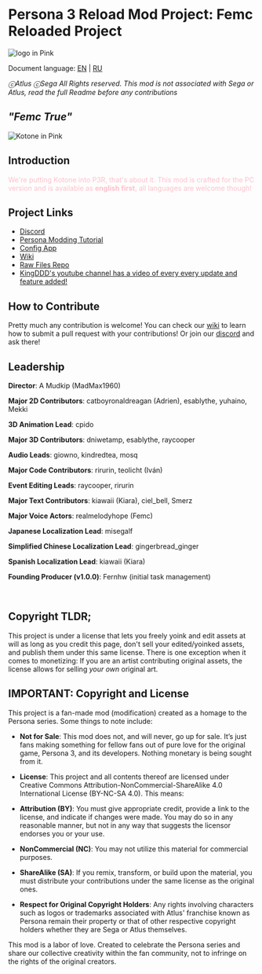 # Persona 3 Reload Mod Project: Femc Reloaded Project

![logo in Pink](img/readmelogo.png)

Document language: [EN](README.md) | [RU](README.ru.md)

_ⓒAtlus ⓒSega All Rights reserved. This mod is not associated with Sega or Atlus, read the full Readme before any contributions_

## _"Femc True"_
![Kotone in Pink](img/readmeimg.png)

## Introduction
<foo style="color:pink;">We're putting Kotone into P3R, that's about it. This mod is crafted for the PC version and is available as **english first**, all languages are welcome though!</foo>

## Project Links
- [Discord](https://discord.gg/femc)
- [Persona Modding Tutorial](https://gamebanana.com/tuts/17156)
- [Config App](https://github.com/MadMax1960/Femc-Config-Adjuster/releases)
- [Wiki](https://github.com/MadMax1960/Femc-Reloaded-Project/wiki)
- [Raw Files Repo](https://github.com/MadMax1960/Femc-Reloaded-Raw-Files)
- [KingDDD's youtube channel has a video of every every update and feature added!](https://www.youtube.com/@kingddd)

## How to Contribute
Pretty much any contribution is welcome! You can check our [wiki](https://github.com/MadMax1960/Femc-Reloaded-Project/wiki) to learn how to submit a pull request with your contributions! Or join our [discord](https://discord.gg/femc) and ask there!

## Leadership
**Director**: A Mudkip (MadMax1960)

**Major 2D Contributors**: catboyronaldreagan (Adrien), esablythe, yuhaino, Mekki

**3D Animation Lead**: cpido

**Major 3D Contributors**: dniwetamp, esablythe, raycooper

**Audio Leads**: giowno, kindredtea, mosq

**Major Code Contributors**: rirurin, teolicht (Iván)

**Event Editing Leads**: raycooper, rirurin 

**Major Text Contributors**: kiawaii (Kiara), ciel_bell, Smerz

**Major Voice Actors**: realmelodyhope (Femc)

**Japanese Localization Lead**: misegalf

**Simplified Chinese Localization Lead**: gingerbread_ginger

**Spanish Localization Lead**: kiawaii (Kiara)

**Founding Producer (v1.0.0)**: Fernhw (initial task management)

<br/>

## Copyright TLDR; 

This project is under a license that lets you freely yoink and edit assets at will as long as you credit this page, don't sell your edited/yoinked assets, and publish them under this same license. There is one exception when it comes to monetizing: If you are an artist contributing original assets, the license allows for selling *your own* original art.

## IMPORTANT: Copyright and License

This project is a fan-made mod (modification) created as a homage to the Persona series. Some things to note include:

- **Not for Sale**: This mod does not, and will never, go up for sale. It’s just fans making something for fellow fans out of pure love for the original game, Persona 3, and its developers. Nothing monetary is being sought from it.

- **License**: This project and all contents thereof are licensed under Creative Commons Attribution-NonCommercial-ShareAlike 4.0 International License (BY-NC-SA 4.0). This means:

- **Attribution (BY)**: You must give appropriate credit, provide a link to the license, and indicate if changes were made. You may do so in any reasonable manner, but not in any way that suggests the licensor endorses you or your use.

- **NonCommercial (NC)**: You may not utilize this material for commercial purposes.

- **ShareAlike (SA)**: If you remix, transform, or build upon the material, you must distribute your contributions under the same license as the original ones.

- **Respect for Original Copyright Holders**: Any rights involving characters such as logos or trademarks associated with Atlus' franchise known as Persona remain their property or that of other respective copyright holders whether they are Sega or Atlus themselves.

This mod is a labor of love. Created to celebrate the Persona series and share our collective creativity within the fan community, not to infringe on the rights of the original creators.
